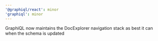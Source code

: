 ```yaml
---
'@graphiql/react': minor
'graphiql': minor
---
```


GraphiQL now maintains the DocExplorer navigation stack as best it can when the schema is updated
